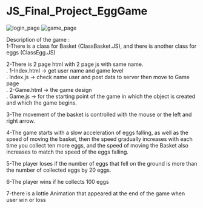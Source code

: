 # JS_Final_Project_EggGame
![login_page](https://user-images.githubusercontent.com/93389016/149851967-2fe64b27-a0fe-4fb5-a510-a42c77d6699b.png)
![game_page](https://user-images.githubusercontent.com/93389016/149852011-dc4b34e1-f5f2-4bbf-b927-d5e729cb25d7.png)

<!-- <img src="https://user-images.githubusercontent.com/93389016/149851837-2274fe07-54f1-4605-ad9b-161c7c294d35.png" width="40%" height="40%" > -->
<!-- <img src="https://user-images.githubusercontent.com/93389016/149851884-521d033d-b386-457b-9ec3-f5a61615a377.png" width="40%" height="40%" > -->

Description of the game :  
1-There is a class for Basket (ClassBasket.JS), and there is another class for eggs (ClassEgg.JS)

2-There is 2 page 
html with 2 page js with same name.  
.        1-Index.html -> get user name and game level  
.          Index.js   -> check name user and post data to server then move to Game page  
.        2-Game.html  -> the game design  
.          Game.js    -> for the starting point of the game in which the object is created and which the game begins.  

3-The movement of the basket is controlled with the mouse or the left and right arrow.  

4-The game starts with a slow acceleration of eggs falling, as well as the speed of moving the basket, then the speed gradually increases with each time you collect ten more eggs, and the speed of moving the Basket also increases to match the speed of the eggs falling.  

5-The player loses if the number of eggs that fell on the ground is more than the number of collected eggs by 20 eggs.  

6-The player wins if he collects 100 eggs  

7-there is a lottie Animation that appeared at the end of the game when user win or loss  
